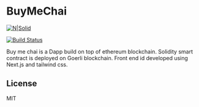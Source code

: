 # BuyMeChai

[![N|Solid](https://cldup.com/dTxpPi9lDf.thumb.png)](https://github.com/suryaadev)

[![Build Status](https://travis-ci.org/joemccann/dillinger.svg?branch=master)](https://suryachai.netlify.app)

Buy me chai is a Dapp build on top of ethereum blockchain. Solidity smart contract is deployed on Goerli blockchain. Front end id developed using Next.js and tailwind css.

## License

MIT
